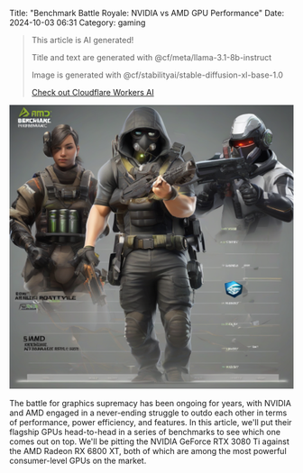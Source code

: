 Title: "Benchmark Battle Royale: NVIDIA vs AMD GPU Performance"
Date: 2024-10-03 06:31
Category: gaming

> This article is AI generated!
> 
> Title and text are generated with @cf/meta/llama-3.1-8b-instruct
> 
> Image is generated with @cf/stabilityai/stable-diffusion-xl-base-1.0
> 
> [Check out Cloudflare Workers AI](https://developers.cloudflare.com/workers-ai/models/)


![Alt Text](images/2024-10-03-benchmark-battle-royale-nvidia-vs-amd-gpu-performance.png)

The battle for graphics supremacy has been ongoing for years, with NVIDIA and AMD engaged in a never-ending struggle to outdo each other in terms of performance, power efficiency, and features. In this article, we'll put their flagship GPUs head-to-head in a series of benchmarks to see which one comes out on top. We'll be pitting the NVIDIA GeForce RTX 3080 Ti against the AMD Radeon RX 6800 XT, both of which are among the most powerful consumer-level GPUs on the market.